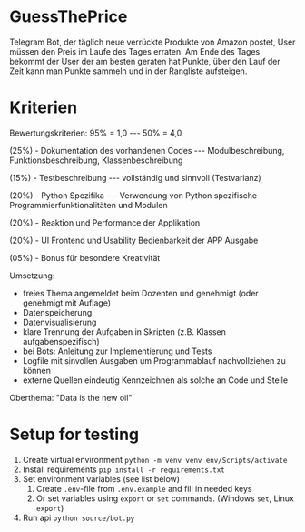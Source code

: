 # GuessThePrice
Telegram Bot, der täglich neue verrückte Produkte von Amazon postet, User müssen den Preis im Laufe des Tages erraten. Am Ende des Tages bekommt der User der am besten geraten hat Punkte, über den Lauf der Zeit kann man Punkte sammeln und in der Rangliste aufsteigen.

# Kriterien
Bewertungskriterien: 95% = 1,0 --- 50% = 4,0

(25%) - Dokumentation des vorhandenen Codes --- Modulbeschreibung, Funktionsbeschreibung, Klassenbeschreibung

(15%) - Testbeschreibung --- vollständig und sinnvoll (Testvarianz)

(20%) - Python Spezifika --- Verwendung von Python spezifische Programmierfunktionalitäten und Modulen

(20%) - Reaktion und Performance der Applikation

(20%) - UI Frontend und Usability Bedienbarkeit der APP Ausgabe

(05%) - Bonus für besondere Kreativität

Umsetzung:
- freies Thema angemeldet beim Dozenten und genehmigt (oder genehmigt mit Auflage)
- Datenspeicherung
- Datenvisualisierung
- klare Trennung der Aufgaben in Skripten (z.B. Klassen aufgabenspezifisch)
- bei Bots: Anleitung zur Implementierung und Tests
- Logfile mit sinvollen Ausgaben um Programmablauf nachvollziehen zu können
- externe Quellen eindeutig Kennzeichnen als solche an Code und Stelle

Oberthema:
"Data is the new oil"

# Setup for testing
1. Create virtual environment `python -m venv venv env/Scripts/activate`
2. Install requirements `pip install -r requirements.txt`
3. Set environment variables (see list below)
   1. Create `.env`-file from `.env.example` and fill in needed keys
   2. Or set variables using `export` or `set` commands. (Windows `set`, Linux `export`)
4. Run api `python source/bot.py`    
